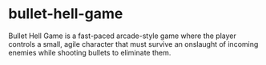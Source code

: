 # bullet-hell-game
Bullet Hell Game is a fast-paced arcade-style game where the player controls a small, agile character that must survive an onslaught of incoming enemies while shooting bullets to eliminate them. 
